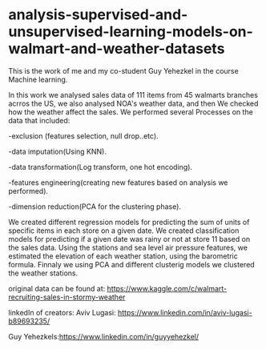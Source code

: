 # analysis-supervised-and-unsupervised-learning-models-on-walmart-and-weather-datasets


This is the work of me and my co-student Guy Yehezkel in the course Machine learning.

In this work we analysed sales data of 111 items from 45 walmarts branches acrros the US,
we also analysed NOA's weather data, and then We checked how the weather affect the sales.
We performed several Processes on the data that included:

-exclusion (features selection, null drop..etc).

-data imputation(Using KNN).

-data transformation(Log transform, one hot encoding).

-features engineering(creating new features based on analysis we performed).

-dimension reduction(PCA for the clustering phase).


We created different regression models for predicting the sum of units of specific items in each store on a given date.
We created classification models for predicting if a given date was rainy or not at store 11 based on the sales data.
Using the stations and sea level air pressure features, we estimated the elevation of each weather station, using the barometric formula.
Finnaly we using PCA and different clusterig models we clustered the weather stations.

original data can be found at: https://www.kaggle.com/c/walmart-recruiting-sales-in-stormy-weather


linkedIn of creators:
Aviv Lugasi: https://www.linkedin.com/in/aviv-lugasi-b89693235/

Guy Yehezkels:https://www.linkedin.com/in/guyyehezkel/
